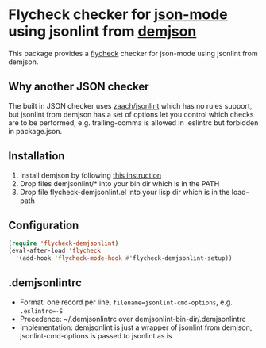 # Flycheck checker for [json-mode][json-mode-ref] using jsonlint from [demjson][demjson-ref]

This package provides a [flycheck][flycheck-ref] checker for json-mode using jsonlint from demjson.


## Why another JSON checker

The built in JSON checker uses [zaach/jsonlint][jsonlint-ref] which has no rules support,
but jsonlint from demjson has a set of options let you control which checks are to be performed,
e.g. trailing-comma is allowed in .eslintrc but forbidden in package.json.


## Installation

  1. Install demjson by following [this instruction][installing-demjson-ref]
  2. Drop files demjsonlint/* into your bin dir which is in the PATH
  3. Drop file flycheck-demjsonlint.el into your lisp dir which is in the load-path


## Configuration

```el
(require 'flycheck-demjsonlint)
(eval-after-load 'flycheck
  '(add-hook 'flycheck-mode-hook #'flycheck-demjsonlint-setup))
```

## .demjsonlintrc
  * Format: one record per line, `filename=jsonlint-cmd-options`, e.g. `.eslintrc=-S`
  * Precedence: ~/.demjsonlintrc over demjsonlint-bin-dir/.demjsonlintrc
  * Implementation: demjsonlint is just a wrapper of jsonlint from demjson, jsonlint-cmd-options is passed to jsonlint as is


[demjson-ref]: https://github.com/dmeranda/demjson "demjson"
[json-mode-ref]: https://github.com/joshwnj/json-mode "json-mode"
[jsonlint-ref]: https://github.com/zaach/jsonlint "jsonlint"
[flycheck-ref]: http://www.flycheck.org "Flycheck"
[installing-demjson-ref]: http://deron.meranda.us/python/demjson/install
